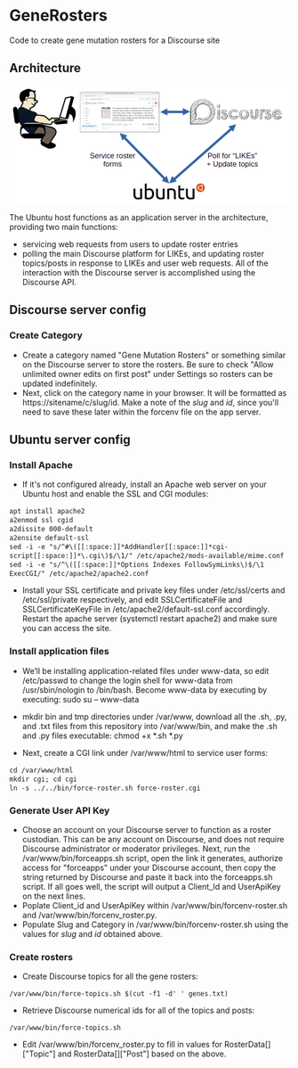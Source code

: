 # GeneRosters
Code to create gene mutation rosters for a Discourse site  

## Architecture
<img width=600 src=https://github.com/glmck13/GeneRosters/blob/main/arch.png>  

The Ubuntu host functions as an application server in the architecture, providing two main functions:
+ servicing web requests from users to update roster entries  
+ polling the main Discourse platform for LIKEs, and updating roster topics/posts in response to LIKEs and user web requests.  All of the interaction with the Discourse server is accomplished using the Discourse API.

## Discourse server config

### Create Category
+ Create a category named "Gene Mutation Rosters" or something similar on the Discourse server to store the rosters. Be sure to check "Allow unlimited owner edits on first post" under Settings so rosters can be updated indefinitely.
+ Next, click on the category name in your browser.  It will be formatted as https://sitename/c/slug/id.  Make a note of the _slug_ and _id_, since you'll need to save these later within the forcenv file on the app server.

## Ubuntu server config

### Install Apache
+ If it's not configured already, install an Apache web server on your Ubuntu host and enable the SSL and CGI modules:
```
apt install apache2
a2enmod ssl cgid
a2dissite 000-default
a2ensite default-ssl
sed -i -e "s/^#\([[:space:]]*AddHandler[[:space:]]*cgi-script[[:space:]]*\.cgi\)$/\1/" /etc/apache2/mods-available/mime.conf
sed -i -e "s/^\([[:space:]]*Options Indexes FollowSymLinks\)$/\1 ExecCGI/" /etc/apache2/apache2.conf
```
+ Install your SSL certificate and private key files under /etc/ssl/certs and /etc/ssl/private respectively, and edit SSLCertificateFile and SSLCertificateKeyFile in /etc/apache2/default-ssl.conf accordingly.  Restart the apache server (systemctl restart apache2) and make sure you can access the site.

### Install application files
+ We’ll be installing application-related files under www-data, so edit /etc/passwd to change the login shell for www-data from /usr/sbin/nologin to /bin/bash.  Become www-data by executing by executing: sudo su – www-data

+ mkdir bin and tmp directories under /var/www, download all the .sh, .py, and .txt files from this repository into /var/www/bin, and make the .sh and .py files executable: chmod +x *.sh *.py

+ Next, create a CGI link under /var/www/html to service user forms:
```
cd /var/www/html
mkdir cgi; cd cgi
ln -s ../../bin/force-roster.sh force-roster.cgi
```

### Generate User API Key
+ Choose an account on your Discourse server to function as a roster custodian.  This can be any account on Discourse, and does not require Discourse administrator or moderator privileges.  Next, run the /var/www/bin/forceapps.sh script, open the link it generates, authorize access for "forceapps" under your Discourse account, then copy the string returned by Discourse and paste it back into the forceapps.sh script.  If all goes well, the script will output a Client_Id and UserApiKey on the next lines.
+ Poplate Client_id and UserApiKey within /var/www/bin/forcenv-roster.sh and /var/www/bin/forcenv_roster.py.
+ Populate Slug and Category in /var/www/bin/forcenv-roster.sh using the values for _slug_ and _id_ obtained above.

### Create rosters
+ Create Discourse topics for all the gene rosters:
```
/var/www/bin/force-topics.sh $(cut -f1 -d' ' genes.txt)
```

+ Retrieve Discourse numerical ids for all of the topics and posts:
```
/var/www/bin/force-topics.sh
```

 + Edit /var/www/bin/forcenv_roster.py to fill in values for RosterData[]["Topic"] and RosterData[]["Post"] based on the above.
